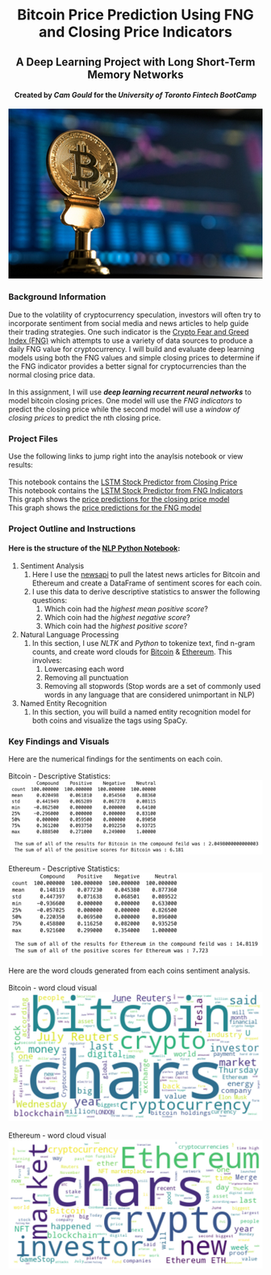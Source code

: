 <h1 align="center">Bitcoin Price Prediction Using FNG and Closing Price Indicators</h1>
<h2 align="center"> A Deep Learning Project with Long Short-Term Memory Networks</h2>
<h4 align="center"> Created by <em>Cam Gould</em> for the <em>University of Toronto Fintech BootCamp</em> </h4>

<p align="center">
  <img
    src="https://github.com/CamGould/Deep_Learning_using_LSTM/blob/main/Supplemental/34084Bitcoin-Article-Cover-Image-3-scaled.jpg?raw=true"
  >
</p>

### Background Information
Due to the volatility of cryptocurrency speculation, investors will often try to incorporate sentiment from social media and news articles to help guide their trading strategies. One such indicator is the [Crypto Fear and Greed Index (FNG)](https://zipmex.com/learn/crypto-fear-and-greed-index-explained/) which attempts to use a variety of data sources to produce a daily FNG value for cryptocurrency. I will build and evaluate deep learning models using both the FNG values and simple closing prices to determine if the FNG indicator provides a better signal for cryptocurrencies than the normal closing price data.
<br>
<br>
In this assignment, I will use ***deep learning recurrent neural networks*** to model bitcoin closing prices. One model will use the *FNG indicators* to predict the closing price while the second model will use a *window of closing prices* to predict the nth closing price.
<br>
### Project Files
Use the following links to jump right into the anaylsis notebook or view results:
<br>
<br>
This notebook contains the [LSTM Stock Predictor from Closing Price](https://github.com/CamGould/Deep_Learning_using_LSTM/blob/main/Coding%20Notebooks/%5B1%5DLSTM_Stock_Predictor_Closing.ipynb)
<br>
This notebook contains the [LSTM Stock Predictor from FNG Indicators](https://github.com/CamGould/Deep_Learning_using_LSTM/blob/main/Coding%20Notebooks/%5B2%5DLSTM_Stock_Predictor_FNG.ipynb)
<br>
This graph shows the [price predictions for the closing price model](https://github.com/CamGould/Deep_Learning_using_LSTM/blob/main/Supplemental/Closing_graph.png)
<br>
This graph shows the [price predictions for the FNG model](https://github.com/CamGould/Deep_Learning_using_LSTM/blob/main/Supplemental/FNG_graph.png)
### Project Outline and Instructions
#### Here is the structure of the [NLP Python Notebook](https://github.com/CamGould/Natural_Language_Processing/blob/main/Coding%20Notebooks/%5B1%5DCrypto_Sentiment.ipynb):
1. Sentiment Analysis 
    1. Here I use the [newsapi](https://newsapi.org/) to pull the latest news articles for Bitcoin and Ethereum and create a DataFrame of sentiment scores for each coin.
    2. I use this data to derive descriptive statistics to answer the following questions:
        1. Which coin had the *highest mean positive score*?
        2. Which coin had the *highest negative score*?
        3. Which coin had the *highest positive score*?
2. Natural Language Processing 
    1. In this section, I use *NLTK* and *Python* to tokenize text, find n-gram counts, and create word clouds for [Bitcoin](https://github.com/CamGould/Natural_Language_Processing/blob/main/Supplemental/BTC_word_cloud.png?raw=true) & [Ethereum](https://github.com/CamGould/Natural_Language_Processing/blob/main/Supplemental/ETH_Word_Cloud.png?raw=true). This involves:
        1. Lowercasing each word
        2. Removing all punctuation
        3. Removing all stopwords (Stop words are a set of commonly used words in any language that are considered unimportant in NLP)
3. Named Entity Recognition
    1. In this section, you will build a named entity recognition model for both coins and visualize the tags using SpaCy.

###  Key Findings and Visuals 
Here are the numerical findings for the sentiments on each coin.
<br>
<br>
Bitcoin - Descriptive Statistics:
<br>
![](https://github.com/CamGould/Natural_Language_Processing/blob/main/Supplemental/BTC_Results_NLP.png?raw=true)
<br>
<br>
Ethereum - Descriptive Statistics:
<br>
![](https://github.com/CamGould/Natural_Language_Processing/blob/main/Supplemental/ETH_Results_NLP.png?raw=true)
<br>
<br>
Here are the word clouds generated from each coins sentiment analysis.
<br>
<br>
Bitcoin - word cloud visual
<br>
![](https://github.com/CamGould/Natural_Language_Processing/blob/main/Supplemental/BTC_word_cloud.png?raw=true)
<br>
<br>
Ethereum - word cloud visual
<br>
![](https://github.com/CamGould/Natural_Language_Processing/blob/main/Supplemental/ETH_Word_Cloud.png?raw=true)
